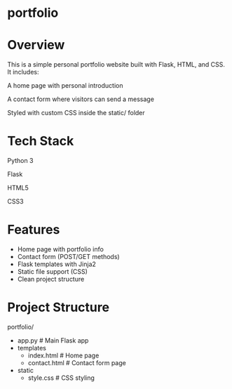 # portfolio
# Overview

This is a simple personal portfolio website built with Flask, HTML, and CSS.
It includes:

A home page with personal introduction

A contact form where visitors can send a message

Styled with custom CSS inside the static/ folder

# Tech Stack

Python 3

Flask

HTML5

CSS3

# Features

- Home page with portfolio info
- Contact form (POST/GET methods)
- Flask templates with Jinja2
- Static file support (CSS)
- Clean project structure

# Project Structure
portfolio/
- app.py                   # Main Flask app
- templates
    - index.html           # Home page
    - contact.html         # Contact form page
- static
    - style.css            # CSS styling

